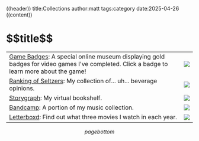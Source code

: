 ((header))
title:Collections
author:matt
tags:category
date:2025-04-26
((content))
<h1 id="pagetitle">$$title$$</h1>

| | |
| - | - |
| [Game Badges](/gamebadges): A special online museum displaying gold badges for video games I've completed. Click a badge to learn more about the game! | ![](/files/badges.png) |
| [Ranking of Seltzers](/seltzer.html): My collection of... uh... beverage opinions. | ![](/files/seltzer.jpeg) |
| [Storygraph](https://app.thestorygraph.com/profile/matt_bee): My virtual bookshelf. | ![](/files/storygraph.png) |
| [Bandcamp](https://bandcamp.com/mbluelander): A portion of my music collection. | ![](/files/bandcamp.png) |
| [Letterboxd](https://letterboxd.com/blueIander/): Find out what three movies I watch in each year. | ![](/files/letterboxd.png) |

$$pagebottom$$